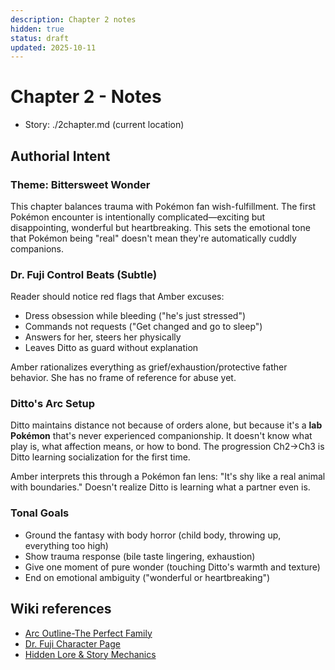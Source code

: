 ```yaml
---
description: Chapter 2 notes
hidden: true
status: draft
updated: 2025-10-11
--- 
```


# Chapter 2 - Notes

- Story: ./2chapter.md (current location)

## Authorial Intent

### Theme: Bittersweet Wonder
This chapter balances trauma with Pokémon fan wish-fulfillment. The first Pokémon encounter is intentionally complicated—exciting but disappointing, wonderful but heartbreaking. This sets the emotional tone that Pokémon being "real" doesn't mean they're automatically cuddly companions.

### Dr. Fuji Control Beats (Subtle)
Reader should notice red flags that Amber excuses:
- Dress obsession while bleeding ("he's just stressed")
- Commands not requests ("Get changed and go to sleep")
- Answers for her, steers her physically
- Leaves Ditto as guard without explanation

Amber rationalizes everything as grief/exhaustion/protective father behavior. She has no frame of reference for abuse yet.

### Ditto's Arc Setup
Ditto maintains distance not because of orders alone, but because it's a **lab Pokémon** that's never experienced companionship. It doesn't know what play is, what affection means, or how to bond. The progression Ch2→Ch3 is Ditto learning socialization for the first time.

Amber interprets this through a Pokémon fan lens: "It's shy like a real animal with boundaries." Doesn't realize Ditto is learning what a partner even is.

### Tonal Goals
- Ground the fantasy with body horror (child body, throwing up, everything too high)
- Show trauma response (bile taste lingering, exhaustion)
- Give one moment of pure wonder (touching Ditto's warmth and texture)
- End on emotional ambiguity ("wonderful or heartbreaking")

## Wiki references

- [Arc Outline-The Perfect Family](../../wiki/arcs/1-the-perfect-family/outline.md)
- [Dr. Fuji Character Page](../../wiki/characters/dr-fuji.md)
- [Hidden Lore & Story Mechanics](../../wiki/lore/_world-mechanics.md)
